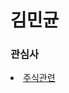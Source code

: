 <html>
<head>
 <meta charset = "utf-8">
<h1>김민균</h1>
				

</head>
<body>

<h3>관심사</h3>
 <li><a href ="https://gngnals.github.io/kim/1.html"> 주식관련</a></li>


</body>
</html>



